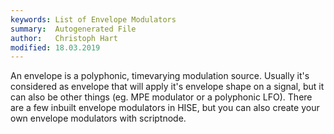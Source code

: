 ```yaml
---
keywords: List of Envelope Modulators
summary:  Autogenerated File
author:   Christoph Hart
modified: 18.03.2019
---
```


An envelope is a polyphonic, timevarying modulation source. Usually it's considered as envelope that will apply it's envelope shape on a signal, but it can also be other things (eg. MPE modulator or a polyphonic LFO). There are a few inbuilt envelope modulators in HISE, but you can also create your own envelope modulators with scriptnode.